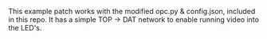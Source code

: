 This example patch works with the modified opc.py & config.json, included in this repo.
It has a simple TOP -> DAT network to enable running video into the LED's.
